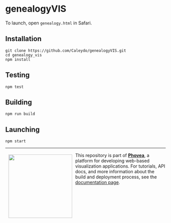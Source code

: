 # genealogyVIS

To launch, open `genealogy.html` in Safari.

Installation
------------

```
git clone https://github.com/Caleydo/genealogyVIS.git
cd genealogy_vis
npm install
```

Testing
-------

```
npm test
```

Building
--------

```
npm run build
```

Launching
---------

```
npm start
```


***

<a href="https://caleydo.org"><img src="http://caleydo.org/assets/images/logos/caleydo.svg" align="left" width="200px" hspace="10" vspace="6"></a>
This repository is part of **[Phovea](http://phovea.caleydo.org/)**, a platform for developing web-based visualization applications. For tutorials, API docs, and more information about the build and deployment process, see the [documentation page](http://caleydo.org/documentation/).


[phovea-image]: https://img.shields.io/badge/Phovea-Application-1BA64E.svg
[phovea-url]: https://phovea.caleydo.org
[npm-image]: https://badge.fury.io/js/genealogy_vis.svg
[npm-url]: https://npmjs.org/package/genealogy_vis
[travis-image]: https://travis-ci.org/phovea/genealogy_vis.svg?branch=master
[travis-url]: https://travis-ci.org/phovea/genealogy_vis
[daviddm-image]: https://david-dm.org/phovea/genealogy_vis.svg?theme=shields.io
[daviddm-url]: https://david-dm.org/phovea/genealogy_vis
